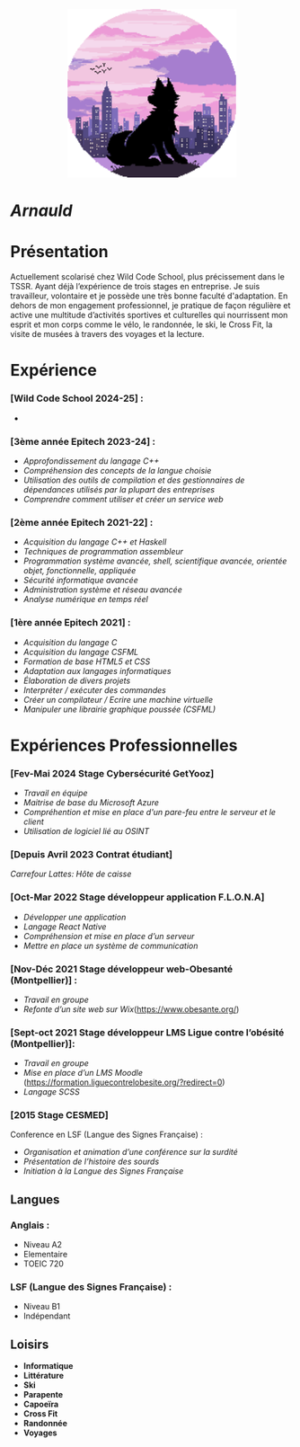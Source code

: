 <p align="center">
  <img width="300" height="300" src="https://github.com/Arno34990/Apprendre-le-Markdown/blob/main/profil.png">
</p>

# _Arnauld_

# Présentation

Actuellement scolarisé chez Wild Code School, plus précissement dans le TSSR.
Ayant déjà l’expérience de trois stages en entreprise.
Je suis travailleur, volontaire et je possède une très bonne faculté d'adaptation.
En dehors de mon engagement professionnel, je pratique de façon régulière et
active une multitude d’activités sportives et culturelles qui nourrissent mon
esprit et mon corps comme le vélo, le randonnée, le ski, le Cross Fit, la visite de
musées à travers des voyages et la lecture.

# Expérience

### [Wild Code School 2024-25] :
 - 
### [3ème année Epitech 2023-24] :
 - _Approfondissement du langage C++_
 - _Compréhension des concepts de la langue choisie_
 - _Utilisation des outils de compilation et des gestionnaires de dépendances utilisés par la plupart des entreprises_
 - _Comprendre comment utiliser et créer un service web_
### [2ème année Epitech 2021-22] :
 - _Acquisition du langage C++ et Haskell_
 - _Techniques de programmation assembleur_
 - _Programmation système avancée, shell, scientifique avancée, orientée objet, fonctionnelle, appliquée_
 - _Sécurité informatique avancée_
 - _Administration système et réseau avancée_
 - _Analyse numérique en temps réel_
### [1ère année Epitech 2021] :
 - _Acquisition du langage C_
 - _Acquisition du langage CSFML_
 - _Formation de base HTML5 et CSS_
 - _Adaptation aux langages informatiques_
 - _Élaboration de divers projets_
 - _Interpréter / exécuter des commandes_
 - _Créer un compilateur / Ecrire une machine virtuelle_
 - _Manipuler une librairie graphique poussée (CSFML)_

# Expériences Professionnelles


### [Fev-Mai 2024 Stage Cybersécurité GetYooz]
 - _Travail en équipe_
 - _Maitrise de base du Microsoft Azure_
 - _Compréhention et mise en place d'un pare-feu entre le serveur et le client_
 - _Utilisation de logiciel lié au OSINT_
### [Depuis Avril 2023 Contrat étudiant]
 _Carrefour Lattes: Hôte de caisse_
### [Oct-Mar 2022 Stage développeur application F.L.O.N.A]
 - _Développer une application_
 - _Langage React Native_
 - _Compréhension et mise en place d’un serveur_
 - _Mettre en place un système de communication_
### [Nov-Déc 2021 Stage développeur web-Obesanté (Montpellier)] :
 - _Travail en groupe_
 - _Refonte d’un site web sur Wix_(https://www.obesante.org/)
### [Sept-oct 2021 Stage développeur LMS Ligue contre l’obésité (Montpellier)]:
 - _Travail en groupe_
 - _Mise en place d’un LMS Moodle_
 (https://formation.liguecontrelobesite.org/?redirect=0)
 - _Langage SCSS_
### [2015 Stage CESMED]
 Conference en LSF (Langue des Signes Française) :
 - _Organisation et animation d’une conférence sur la surdité_
 - _Présentation de l’histoire des sourds_
 - _Initiation à la Langue des Signes Française_

## Langues

### Anglais :
 - Niveau A2
 - Elementaire
 - TOEIC 720
### LSF (Langue des Signes Française) :
 - Niveau B1
 - Indépendant

## Loisirs

- **Informatique**
- **Littérature**
- **Ski**
- **Parapente**
- **Capoeïra**
- **Cross Fit**
- **Randonnée**
- **Voyages**
